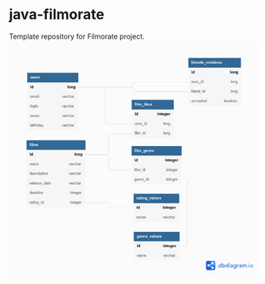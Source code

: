 # java-filmorate
Template repository for Filmorate project.
![](https://github.com/evgeniy-schekoldin/java-filmorate/blob/add-database/db.png)
